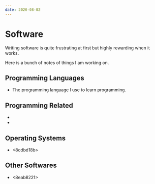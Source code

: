 ```yaml
---
date: 2020-08-02
---
```


# Software

Writing software is quite frustrating at first but highly rewarding when it
works.

Here is a bunch of notes of things I am working on.

## Programming Languages

* <f6590254> The programming language I use to learn programming.


## Programming Related

* <bed2654e>
* <c7120da0>


## Operating Systems

* <8cdbd18b>


## Other Softwares
* <8eab8221>
